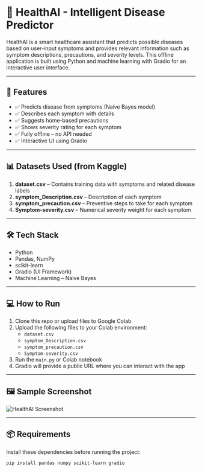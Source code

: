 # 🧠 HealthAI - Intelligent Disease Predictor

HealthAI is a smart healthcare assistant that predicts possible diseases based on user-input symptoms and provides relevant information such as symptom descriptions, precautions, and severity levels. This offline application is built using Python and machine learning with Gradio for an interactive user interface.

---

## 🚀 Features

- ✅ Predicts disease from symptoms (Naive Bayes model)
- ✅ Describes each symptom with details
- ✅ Suggests home-based precautions
- ✅ Shows severity rating for each symptom
- ✅ Fully offline – no API needed
- ✅ Interactive UI using Gradio

---

## 📊 Datasets Used (from Kaggle)

1. **dataset.csv** – Contains training data with symptoms and related disease labels  
2. **symptom_Description.csv** – Description of each symptom  
3. **symptom_precaution.csv** – Preventive steps to take for each symptom  
4. **Symptom-severity.csv** – Numerical severity weight for each symptom  

---

## 🛠️ Tech Stack

- Python
- Pandas, NumPy
- scikit-learn
- Gradio (UI Framework)
- Machine Learning – Naive Bayes

---

## 💻 How to Run

1. Clone this repo or upload files to Google Colab
2. Upload the following files to your Colab environment:
   - `dataset.csv`
   - `symptom_Description.csv`
   - `symptom_precaution.csv`
   - `Symptom-severity.csv`
3. Run the `main.py` or Colab notebook
4. Gradio will provide a public URL where you can interact with the app

---

## 🖼️ Sample Screenshot

![HealthAI Screenshot](your_screenshot_image_here)

---

## 📦 Requirements

Install these dependencies before running the project:

```bash
pip install pandas numpy scikit-learn gradio
